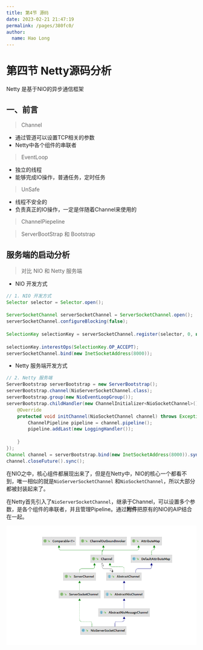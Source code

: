 ```yaml
---
title: 第4节 源码
date: 2023-02-21 21:47:19
permalink: /pages/380fc0/
author: 
  name: Hao Long
---
```

# 第四节 Netty源码分析

Netty 是基于NIO的异步通信框架

## 一、前言

> Channel

- 通过管道可以设置TCP相关的参数
- Netty中各个组件的串联者

> EventLoop

- 独立的线程
- 能够完成IO操作，普通任务，定时任务

> UnSafe

- 线程不安全的
- 负责真正的IO操作，一定是伴随着Channel来使用的

> ChannelPiepeline



> ServerBootStrap 和 Bootstrap

## 服务端的启动分析

> 对比 NIO 和 Netty 服务端

- NIO 开发方式

```java
// 1. NIO 开发方式
Selector selector = Selector.open();

ServerSocketChannel serverSocketChannel = ServerSocketChannel.open();
serverSocketChannel.configureBlocking(false);

SelectionKey selectionKey = serverSocketChannel.register(selector, 0, null);

selectionKey.interestOps(SelectionKey.OP_ACCEPT);
serverSocketChannel.bind(new InetSocketAddress(8000));
```

- Netty 服务端开发方式

```java
// 2. Netty 服务端
ServerBootstrap serverBootstrap = new ServerBootstrap();
serverBootstrap.channel(NioServerSocketChannel.class);
serverBootstrap.group(new NioEventLoopGroup());
serverBootstrap.childHandler(new ChannelInitializer<NioSocketChannel>() {
    @Override
    protected void initChannel(NioSocketChannel channel) throws Exception {
        ChannelPipeline pipeline = channel.pipeline();
        pipeline.addLast(new LoggingHandler());

    }
});
Channel channel = serverBootstrap.bind(new InetSocketAddress(8000)).sync().channel();
channel.closeFuture().sync();
```

在NIO之中，核心组件都展现出来了，但是在Netty中，NIO的核心一个都看不到，唯一相似的就是`NioServerSocketChannel` 和`NioSocketChannel`，所以大部分都被封装起来了。

在Netty首先引入了`NioServerSocketChannel`，继承于Channel，可以设置多个参数，是各个组件的串联者，并且管理Pipeline。通过**附件**把原有的NIO的AIP结合在一起。

![image-20221213165433476](img/image-20221213165400527.png)

